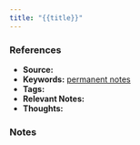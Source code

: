 ```yaml
---
title: "{{title}}"
---
```


### References
- **Source:**
- **Keywords:** [permanent notes](notes/permanent-notes.md)
- **Tags:** 
- **Relevant Notes:**
- **Thoughts:**

### Notes